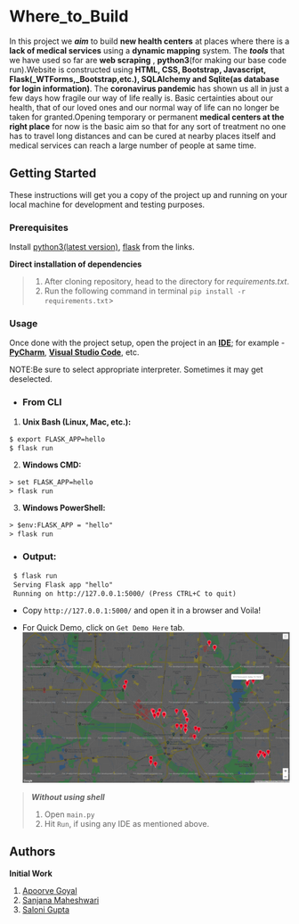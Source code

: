 # Where_to_Build
In this project we ***aim*** to build **new health centers** at places where there is a **lack of medical services** using a **dynamic mapping** system. The ***tools*** that we have used so far are **web scraping** , **python3**(for making our base code run).Website is constructed using **HTML, CSS, Bootstrap, Javascript, Flask(_WTForms,_Bootstrap,etc.), SQLAlchemy and Sqlite(as database for login information)**. 
The **coronavirus pandemic** has shown us all in just a few days how fragile our way of life really is. Basic certainties about our health, that of our loved ones and our normal way of life can no longer be taken for granted.Opening temporary or permanent **medical centers at the right place** for now is the basic aim so that for any sort of treatment no one has to travel long distances and can be cured at nearby places itself and medical services can reach a large number of people at same time.

## Getting Started

These instructions will get you a copy of the project up and running on your local machine for development and testing purposes.

### Prerequisites

Install [python3(latest version)](https://www.python.org/downloads/), [flask](https://flask.palletsprojects.com/en/1.1.x/installation/) from the links.

**Direct installation of dependencies**
> 1. After cloning repository, head to the directory for *requirements.txt*.
> 2. Run the following command in terminal `pip install -r requirements.txt`>

### Usage

Once done with the project setup, open the project in an [**IDE**](https://wiki.python.org/moin/IntegratedDevelopmentEnvironments); for example - [**PyCharm**](https://www.jetbrains.com/pycharm/), [**Visual Studio Code**](https://code.visualstudio.com/), etc.


NOTE:Be sure to select appropriate interpreter. Sometimes it may get deselected.

*  ### From CLI 

  1. **Unix Bash (Linux, Mac, etc.):**
  ```
  $ export FLASK_APP=hello
  $ flask run
  ```
  2. **Windows CMD:**
  ```
  > set FLASK_APP=hello
  > flask run
  ```
  3. **Windows PowerShell:**
   ```
  > $env:FLASK_APP = "hello"
  > flask run
  ```
* ### Output:
```
 $ flask run
 Serving Flask app "hello"
 Running on http://127.0.0.1:5000/ (Press CTRL+C to quit)
```

 * Copy `http://127.0.0.1:5000/` and open it in a browser and Voila!
 
 * For Quick Demo, click on `Get Demo Here` tab.
![Best among 2000 registered properties mapped for building new hospitals](https://github.com/Apoorve73/Where_to_Build/blob/master/Map_Dallas.png)

> ***Without using shell***
> 1. Open `main.py`
> 2. Hit `Run`, if using any IDE as mentioned above.

## Authors

**Initial Work**
1. [Apoorve Goyal](https://github.com/Apoorve73)
2. [Sanjana Maheshwari](https://github.com/sanjana-302)
3. [Saloni Gupta](https://github.com/salonigupta1)
 
